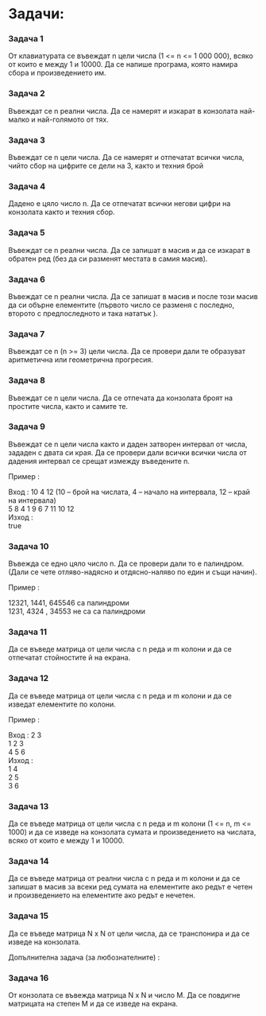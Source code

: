 # Задачи:

### Задача 1 

От клавиатурата се въвеждат n  цели числа (1 <= n <= 1 000 000), всяко от които е  между 1 и 10000. Да се напише програма, която намира сбора и произведението им.

### Задача 2

Въвеждат се n реални числа. Да се намерят и изкарат в конзолата най-малко и най-голямото от тях.

### Задача 3

Въвеждат се n цели числа. Да се намерят и отпечатат всички числа, чийто сбор на цифрите се дели на 3, както и техния брой

### Задача 4

Дадено е цяло число n. Да се отпечатат всички негови цифри на конзолата както и техния сбор.

### Задача 5

Въвеждат се n реални числа. Да се запишат в масив и да се изкарат в обратен ред (без да си разменят местата в самия масив).

### Задача 6

Въвеждат се n реални числа. Да се запишат  в масив и после този масив да си обърне елементите (първото число се разменя с последно, второто с предпоследното и така нататък ).

### Задача 7

Въвеждат се n (n >= 3) цели числа. Да се провери дали те образуват аритметична или геометрична прогресия.

### Задача 8

Въвеждат се n цели числа. Да се отпечата да конзолата броят на простите числа, както и самите те.

### Задача 9

Въвеждат се n цели числа както и даден затворен интервал от числа, зададен с двата си края. Да се провери дали всички всички числа от дадения интервал се срещат измежду въведените n.

Пример :

Вход :
10 4 12 (10 – брой на числата, 4 – начало на интервала, 12 – край на интервала)<br/>
5 8 4 1 9 6 7 11 10 12 <br/>
Изход :<br/>
true

### Задача 10 
Въвежда се едно цяло число n. Да се провери дали то е палиндром. (Дали се чете отляво-надясно и отдясно-наляво по един и същи начин). 

Пример :

12321, 1441, 645546 са палиндроми<br/>
1231, 4324 ,  34553 не са са палиндроми

### Задача 11

Да се въведе матрица от цели числа с n реда и m колони и да се отпечатат стойностите й на екрана.

### Задача 12

Да се въведе матрица от цели числа с n реда и m колони и да се изведат елементите по колони.

Пример :

Вход :
2 3 <br/>
1 2 3 <br/>
4 5 6 <br/>
Изход : <br/>
1 4 <br/>
2 5 <br/>
3 6 <br/>

### Задача 13

Да се въведе матрица от цели числа с n реда и m колони (1 <= n, m <= 1000) и да се изведе на конзолата сумата и произведението на числата, всяко от които е между 1 и 10000.

### Задача 14

Да се въведе матрица от реални числа с n реда и m колони и да се запишат в масив за всеки ред сумата на елементите ако редът е четен и произведението на елементите ако редът е нечетен.

### Задача 15

Да се въведе матрица N x N от цели числа, да се транспонира и да се изведе на конзолата.

Допълнителна задача (за любознателните)   : 
### Задача 16

От конзолата се въвежда матрица N x N и число M. Да се повдигне матрицата на степен M и да се изведе на екрана.
